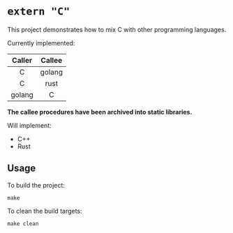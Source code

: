 # `extern "C"`
This project demonstrates how to mix C with other programming languages.  

Currently implemented:  

| Caller | Callee |
| :----: | :----: |
| C | golang |
| C | rust |
| golang | C |  

**The callee procedures have been archived into static libraries.**

Will implement:  
- C++
- Rust

## Usage
To build the project:  

```shell
make
```

To clean the build targets:

```shell
make clean
```